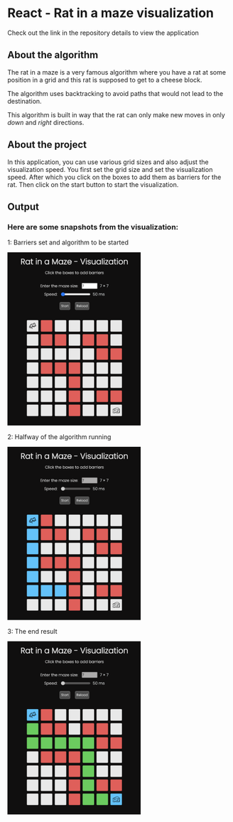 # React - Rat in a maze visualization

Check out the link in the repository details to view the application

## About the algorithm

The rat in a maze is a very famous algorithm where you have a rat at some position in a grid and this rat is supposed to get to a cheese block.

The algorithm uses backtracking to avoid paths that would not lead to the destination.

This algorithm is built in way that the rat can only make new moves in only _down_ and _right_ directions.

## About the project

In this application, you can use various grid sizes and also adjust the visualization speed.
You first set the grid size and set the visualization speed.
After which you click on the boxes to add them as barriers for the rat. Then click on the start button to start the visualization.

## Output

### Here are some snapshots from the visualization:

1: Barriers set and algorithm to be started

<img src="out/1.png" alt="maze before the algorithm starts" width="300"/>

<br>

2: Halfway of the algorithm running

<img src="out/2.png" alt="halfway snapshot of algorithm running" width="300"/>

<br>

3: The end result

<img src="out/3.png" alt="end result" width="300"/>

